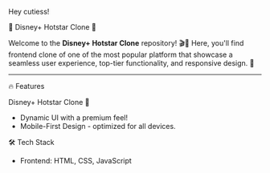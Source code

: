 Hey cutiess!

🌟 Disney+ Hotstar Clone 🌟  

Welcome to the **Disney+ Hotstar Clone** repository! 🎬🛒 
Here, you'll find frontend clone of one of the most popular platform that showcase a seamless user experience, top-tier functionality, and responsive design. 🚀  

---

🔥 Features  

 Disney+ Hotstar Clone 🎥  
- Dynamic UI with a premium feel!   
- Mobile-First Design - optimized for all devices. 

🛠️ Tech Stack  

- Frontend: HTML, CSS, JavaScript
